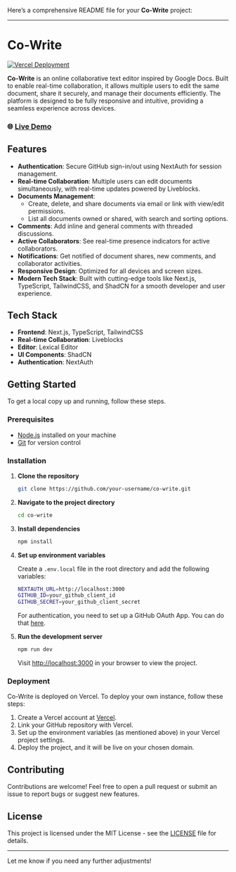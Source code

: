 Here’s a comprehensive README file for your **Co-Write** project:

---

# Co-Write

[![Vercel Deployment](https://vercel.com/button)](https://co-write-pi.vercel.app)

**Co-Write** is an online collaborative text editor inspired by Google Docs. Built to enable real-time collaboration, it allows multiple users to edit the same document, share it securely, and manage their documents efficiently. The platform is designed to be fully responsive and intuitive, providing a seamless experience across devices.

### 🌐 [Live Demo](https://co-write-pi.vercel.app)

## Features

- **Authentication**: Secure GitHub sign-in/out using NextAuth for session management.
- **Real-time Collaboration**: Multiple users can edit documents simultaneously, with real-time updates powered by Liveblocks.
- **Documents Management**:
  - Create, delete, and share documents via email or link with view/edit permissions.
  - List all documents owned or shared, with search and sorting options.
- **Comments**: Add inline and general comments with threaded discussions.
- **Active Collaborators**: See real-time presence indicators for active collaborators.
- **Notifications**: Get notified of document shares, new comments, and collaborator activities.
- **Responsive Design**: Optimized for all devices and screen sizes.
- **Modern Tech Stack**: Built with cutting-edge tools like Next.js, TypeScript, TailwindCSS, and ShadCN for a smooth developer and user experience.

## Tech Stack

- **Frontend**: Next.js, TypeScript, TailwindCSS
- **Real-time Collaboration**: Liveblocks
- **Editor**: Lexical Editor
- **UI Components**: ShadCN
- **Authentication**: NextAuth

## Getting Started

To get a local copy up and running, follow these steps.

### Prerequisites

- [Node.js](https://nodejs.org/) installed on your machine
- [Git](https://git-scm.com/) for version control

### Installation

1. **Clone the repository**

   ```bash
   git clone https://github.com/your-username/co-write.git
   ```

2. **Navigate to the project directory**

   ```bash
   cd co-write
   ```

3. **Install dependencies**

   ```bash
   npm install
   ```

4. **Set up environment variables**

   Create a `.env.local` file in the root directory and add the following variables:

   ```bash
   NEXTAUTH_URL=http://localhost:3000
   GITHUB_ID=your_github_client_id
   GITHUB_SECRET=your_github_client_secret
   ```

   For authentication, you need to set up a GitHub OAuth App. You can do that [here](https://docs.github.com/en/developers/apps/building-oauth-apps/creating-an-oauth-app).

5. **Run the development server**

   ```bash
   npm run dev
   ```

   Visit [http://localhost:3000](http://localhost:3000) in your browser to view the project.

### Deployment

Co-Write is deployed on Vercel. To deploy your own instance, follow these steps:

1. Create a Vercel account at [Vercel](https://vercel.com/).
2. Link your GitHub repository with Vercel.
3. Set up the environment variables (as mentioned above) in your Vercel project settings.
4. Deploy the project, and it will be live on your chosen domain.

## Contributing

Contributions are welcome! Feel free to open a pull request or submit an issue to report bugs or suggest new features.

## License

This project is licensed under the MIT License - see the [LICENSE](LICENSE) file for details.

---

Let me know if you need any further adjustments!
